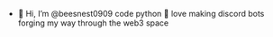 - 👋 Hi, I’m @beesnest0909
 code python 🐍 
love making discord bots
forging my way through the web3 space
<!---
beesnest7885/beesnest7885 is a ✨ special ✨ repository because its `README.md` (this file) appears on your GitHub profile.
You can click the Preview link to take a look at your changes.
--->
